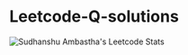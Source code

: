 # Leetcode-Q-solutions

![Sudhanshu Ambastha's Leetcode Stats](https://leetcard.jacoblin.cool/sudhanshuambastha2020?theme=unicorn)
